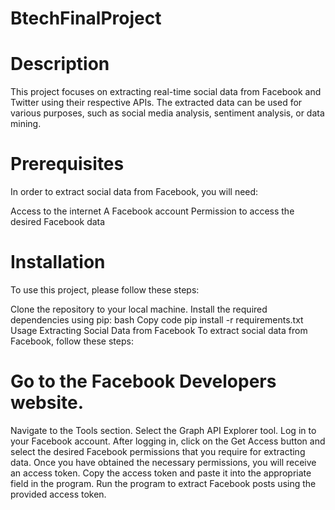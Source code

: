 # BtechFinalProject

# Description
This project focuses on extracting real-time social data from Facebook and Twitter using their respective APIs. The extracted data can be used for various purposes, such as social media analysis, sentiment analysis, or data mining.

# Prerequisites
In order to extract social data from Facebook, you will need:

Access to the internet
A Facebook account
Permission to access the desired Facebook data

# Installation
To use this project, please follow these steps:

Clone the repository to your local machine.
Install the required dependencies using pip:
bash
Copy code
pip install -r requirements.txt
Usage
Extracting Social Data from Facebook
To extract social data from Facebook, follow these steps:

# Go to the Facebook Developers website.
Navigate to the Tools section.
Select the Graph API Explorer tool.
Log in to your Facebook account.
After logging in, click on the Get Access button and select the desired Facebook permissions that you require for extracting data.
Once you have obtained the necessary permissions, you will receive an access token.
Copy the access token and paste it into the appropriate field in the program.
Run the program to extract Facebook posts using the provided access token.
